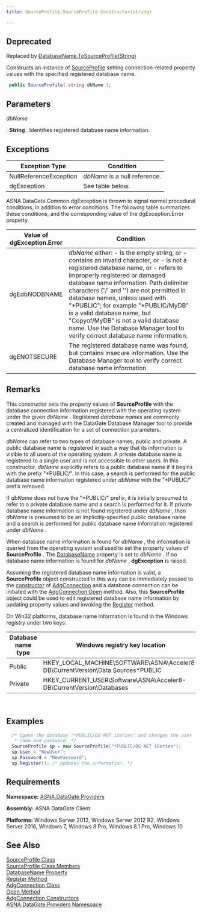 ```yaml
---
title: SourceProfile.SourceProfile Constructor(string)

---
```


## <span style="font-color:red">Deprecated</span>
Replaced by [DatabaseName.ToSourceProfile(String)](database-name-class-to_source-profile-method1.html)

Constructs an instance of [ SourceProfile](source-profile-class.html) setting connection-related property values with the specified registered database name.

```cs
 public SourceProfile( string dbName );
```


## Parameters



 *dbName* 

: 
 **String** . Identifies registered database name information.
					


## Exceptions



| Exception Type | Condition |
| ---- | ---- |
| NullReferenceException | *dbName* is a null reference. |
| dgException | See table below. |



ASNA.DataGate.Common.dgException is thrown to signal normal procedural conditions, in addition to error conditions. The following table summarizes these conditions, and the corresponding value of the dgException.Error property.
<br />



| Value of <br /> dgException.Error | Condition |
| ---- | ---- |
| dgEdbNODBNAME | *dbName* either:  - is the empty string, or - contains an invalid character, or - is not a registered database name, or - refers to improperly registered or damaged database name information.  Path delimiter characters ('/' and '\') are not permitted in database names, unless used with "*PUBLIC"; for example "*PUBLIC/MyDB" is a valid database name, but "Copyof/MyDB" is not a valid database name. Use the Database Manager tool to verify correct database name information. |
| dgENOTSECURE | The registered database name was found, but contains insecure information. Use the Database Manager tool to verify correct database name information. |



## Remarks

This constructor sets the property values of **SourceProfile** with the database connection information registered with the operating system under the given *dbName* . Registered *database names* are commonly created and managed with the DataGate Database Manager tool to provide a centralized identification for a set of connection parameters. 

*dbName* can refer to two types of database names, public and private. A public database name is registered in such a way that its information is visible to all users of the operating system. A private database name is registered to a single user and is not accessible to other users. In this constructor, *dbName* explicitly refers to a public database name if it begins with the prefix "*PUBLIC/". In this case, a search is performed for the public database name information registered under *dbName* with the "*PUBLIC/" prefix removed.

If *dbName* does not have the "*PUBLIC/" prefix, it is initially presumed to refer to a private database name and a search is performed for it. If private database name information is not found registered under *dbName* , then *dbName* is presumed to be an implicitly-specified public database name and a search is performed for public database name information registered under *dbName* .

When database name information is found for *dbName* , the information is queried from the operating system and used to set the property values of **SourceProfile** . The [DatabaseName](source-profile-class-database-name-property.html) property is set to *dbName* . If no database name information is found for *dbName* , **dgException** is raised.

Assuming the registered database name information is valid, a **SourceProfile** object constructed in this way can be immediately passed to the [ constructor](adg-connection-constructors-main.html) of [AdgConnection](adg-connection-class.html) and a database connection can be initiated with the [ AdgConnection.Open](adg-connection-class-open-method.html) method. Also, this **SourceProfile** object could be used to edit registered database name information by updating property values and invoking the [Register](source-profile-class-register-method.html) method.

<p>On Win32 platforms, database name information is found in the Windows registry under two keys:
<br />



| Database name type | Windows registry key location |
| ---- | ---- |
| Public | HKEY_LOCAL_MACHINE\SOFTWARE\ASNA\Acceler8-DB\CurrentVersion\Data Sources\*PUBLIC |
| Private | HKEY_CURRENT_USER\Software\ASNA\Acceler8-DB\CurrentVersion\Databases |



<br />

## Examples


```cs 
  /* Opens the database "*PUBLIC/DG NET iSeries" and changes the user
   * name and password. */
  SourceProfile sp = new SourceProfile("*PUBLIC/DG NET iSeries");
  sp.User = "NewUser";
  sp.Password = "NewPassword";
  sp.Register(); /* Updates the information. */

```

## Requirements

<span> **Namespace:** [ ASNA.DataGate.Providers](datagate-providers-namespace.html) </span> 

<span> **Assembly:** ASNA DataGate Client</span> 

<span> **Platforms:** Windows Server 2012, Windows Server 2012 R2, Windows Server 2016, Windows 7, Windows 8 Pro, Windows 8.1 Pro, Windows 10</span> 
## See Also


[SourceProfile Class](source-profile-class.html)
      <br />
[SourceProfile Class Members](source-profile-members.html)
      <br />
[DatabaseName Property](source-profile-class-database-name-property.html)
      <br />
[Register Method](source-profile-class-register-method.html)
      <br />
[AdgConnection Class](adg-connection-class.html)
      <br />
[Open Method](adg-connection-class-open-method.html)
      <br />
[AdgConnection Constructors](adg-connection-constructors-main.html)
      <br />
[ASNA.DataGate.Providers Namespace](datagate-providers-namespace.html)

